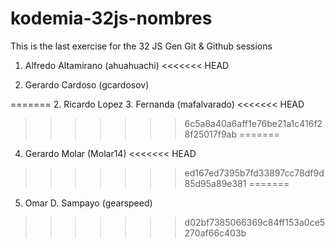 # kodemia-32js-nombres

This is the last exercise for the 32 JS Gen Git &amp; Github sessions

1. Alfredo Altamirano (ahuahuachi)
<<<<<<< HEAD



6. Gerardo Cardoso (gcardosov)






=======
2. Ricardo Lopez
3. Fernanda (mafalvarado)
<<<<<<< HEAD
>>>>>>> 6c5a8a40a6aff1e76be21a1c416f28f25017f9ab
=======
4. Gerardo Molar (Molar14)
<<<<<<< HEAD
>>>>>>> ed167ed7395b7fd33897cc78df9d85d95a89e381
=======
5. Omar D. Sampayo (gearspeed)
>>>>>>> d02bf7385066369c84ff153a0ce5270af66c403b
